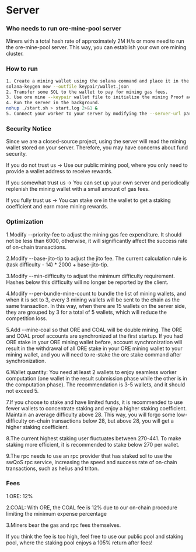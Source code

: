 # Server

### Who needs to run ore-mine-pool server
Miners with a total hash rate of approximately 2M H/s or more need to run the ore-mine-pool server. This way, you can establish your own ore mining cluster.

### How to run

```bash
1. Create a mining wallet using the solana command and place it in the keypair folder in the same directory as the mining program.
solana-keygen new --outfile keypair/wallet.json
2. Transfer some SOL to the wallet to pay for mining gas fees.
3. Use ore mine --keypair wallet file to initialize the mining Proof account (only once per wallet).
4. Run the server in the background.
nohup ./start.sh > start.log 2>&1 &
5. Connect your worker to your server by modifying the --server-url parameter in the worker startup parameters to your server address.
```


### Security Notice
Since we are a closed-source project, using the server will read the mining wallet stored on your server. Therefore, you may have concerns about fund security.  

If you do not trust us -> Use our public mining pool, where you only need to provide a wallet address to receive rewards. 

If you somewhat trust us -> You can set up your own server and periodically replenish the mining wallet with a small amount of gas fees.  

If you fully trust us -> You can stake ore in the wallet to get a staking coefficient and earn more mining rewards.

### Optimization

1.Modify --priority-fee to adjust the mining gas fee expenditure. It should not be less than 6000, otherwise, it will significantly affect the success rate of on-chain transactions.  

2.Modify --base-jito-tip to adjust the jito fee. The current calculation rule is (task difficulty - 14) * 2000 + base-jito-tip.  

3.Modify --min-difficulty to adjust the minimum difficulty requirement. Hashes below this difficulty will no longer be reported by the client.  

4.Modify --per-bundle-mine-count to bundle the list of mining wallets, and when it is set to 3, every 3 mining wallets will be sent to the chain as the same transaction. In this way, when there are 15 wallets on the server side, they are grouped by 3 for a total of 5 wallets, which will reduce the competition loss.

5.Add --mine-coal so that ORE and COAL will be double mining. The ORE and COAL proof accounts are synchronized at the first startup. If you had ORE stake in your ORE mining wallet before, account synchronization will result in the withdrawal of all ORE stake in your ORE mining wallet to your mining wallet, and you will need to re-stake the ore stake command after synchronization.

6.Wallet quantity: You need at least 2 wallets to enjoy seamless worker computation (one wallet in the result submission phase while the other is in the computation phase). The recommendation is 3-5 wallets, and it should not exceed 5.  

7.If you choose to stake and have limited funds, it is recommended to use fewer wallets to concentrate staking and enjoy a higher staking coefficient. Maintain an average difficulty above 28. This way, you will forgo some low-difficulty on-chain transactions below 28, but above 28, you will get a higher staking coefficient.

8.The current highest staking user fluctuates between 270-441. To make staking more efficient, it is recommended to stake below 270 per wallet.  

9.The rpc needs to use an rpc provider that has staked sol to use the swQoS rpc service, increasing the speed and success rate of on-chain transactions, such as helius and triton.  

### Fees

1.ORE: 12%

2.COAL: With ORE, the COAL fee is 12% due to our on-chain procedure limiting the minimum expense percentage

3.Miners bear the gas and rpc fees themselves.

If you think the fee is too high, feel free to use our public pool and staking pool, where the staking pool enjoys a 105% return after fees!
